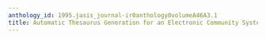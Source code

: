 ```yaml
---
anthology_id: 1995.jasis_journal-ir0anthology0volumeA46A3.1
title: Automatic Thesaurus Generation for an Electronic Community System
---
```

